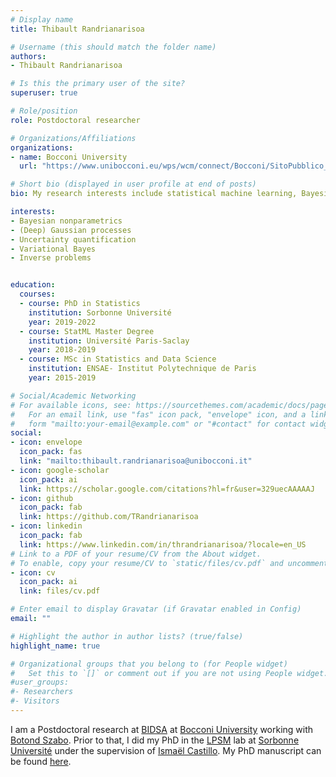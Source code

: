 ```yaml
---
# Display name
title: Thibault Randrianarisoa

# Username (this should match the folder name)
authors:
- Thibault Randrianarisoa

# Is this the primary user of the site?
superuser: true

# Role/position
role: Postdoctoral researcher

# Organizations/Affiliations
organizations:
- name: Bocconi University
  url: "https://www.unibocconi.eu/wps/wcm/connect/Bocconi/SitoPubblico_EN/Navigation+Tree/Home/"

# Short bio (displayed in user profile at end of posts)
bio: My research interests include statistical machine learning, Bayesian nonparametrics, uncertainty quantification and inverse problems.

interests:
- Bayesian nonparametrics
- (Deep) Gaussian processes
- Uncertainty quantification
- Variational Bayes
- Inverse problems


education:
  courses:
  - course: PhD in Statistics
    institution: Sorbonne Université
    year: 2019-2022
  - course: StatML Master Degree
    institution: Université Paris-Saclay
    year: 2018-2019
  - course: MSc in Statistics and Data Science
    institution: ENSAE- Institut Polytechnique de Paris
    year: 2015-2019

# Social/Academic Networking
# For available icons, see: https://sourcethemes.com/academic/docs/page-builder/#icons
#   For an email link, use "fas" icon pack, "envelope" icon, and a link in the
#   form "mailto:your-email@example.com" or "#contact" for contact widget.
social:
- icon: envelope
  icon_pack: fas
  link: "mailto:thibault.randrianarisoa@unibocconi.it"
- icon: google-scholar
  icon_pack: ai
  link: https://scholar.google.com/citations?hl=fr&user=329uecAAAAAJ
- icon: github
  icon_pack: fab
  link: https://github.com/TRandrianarisoa
- icon: linkedin
  icon_pack: fab
  link: https://www.linkedin.com/in/thrandrianarisoa/?locale=en_US
# Link to a PDF of your resume/CV from the About widget.
# To enable, copy your resume/CV to `static/files/cv.pdf` and uncomment the lines below.
- icon: cv
  icon_pack: ai
  link: files/cv.pdf

# Enter email to display Gravatar (if Gravatar enabled in Config)
email: ""

# Highlight the author in author lists? (true/false)
highlight_name: true

# Organizational groups that you belong to (for People widget)
#   Set this to `[]` or comment out if you are not using People widget.
#user_groups:
#- Researchers
#- Visitors
---
```


I am a Postdoctoral research at [BIDSA](https://bidsa.unibocconi.eu) at [Bocconi University](https://www.unibocconi.eu/wps/wcm/connect/Bocconi/SitoPubblico_EN/Navigation+Tree/Home/) 
working with [Botond Szabo](https://botondszabo.com). Prior to that, I did my PhD in the 
[LPSM](https://www.lpsm.paris) lab at [Sorbonne Université](https://www.sorbonne-universite.fr/en)
under the supervision of [Ismaël Castillo](https://perso.lpsm.paris/~castillo/). My PhD manuscript can be found
[here](https://hal.archives-ouvertes.fr/view/index/docid/3890739).



